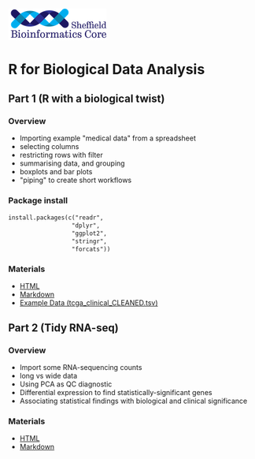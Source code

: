 
![](logo-sm.png)

# R for Biological Data Analysis

## Part 1 (R with a biological twist)

### Overview

+ Importing example "medical data" from a spreadsheet
+ selecting columns
+ restricting rows with filter
+ summarising data, and grouping
+ boxplots and bar plots
+ "piping" to create short workflows

### Package install



```
install.packages(c("readr",
                  "dplyr",
                  "ggplot2",
                  "stringr",
                  "forcats"))
```

### Materials

+ [HTML](Part1.nb.html)
+ [Markdown](Part1.Rmd)
+ [Example Data (tcga_clinical_CLEANED.tsv)](tcga_clinical_CLEANED.tsv)

## Part 2 (Tidy RNA-seq)

### Overview

+ Import some RNA-sequencing counts
+ long vs wide data
+ Using PCA as QC diagnostic
+ Differential expression to find statistically-significant genes
+ Associating statistical findings with biological and clinical significance

### Materials

- [HTML](Part2.nb.html)
- [Markdown](Part2.Rmd)
 
  